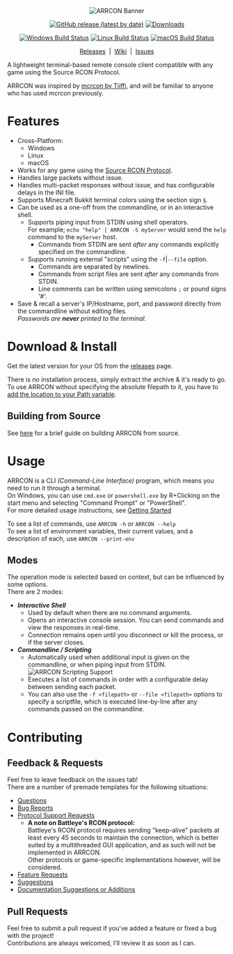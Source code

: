 <p align="center">
  <img
       src="https://i.imgur.com/yARb4DV.png"
       alt="ARRCON Banner"
  />
</p>  
<p align="center">
<p align="center">
  <a href="https://github.com/radj307/ARRCON/releases"><img alt="GitHub release (latest by date)" src="https://img.shields.io/github/v/release/radj307/ARRCON?color=ffffff&label=Version&logo=github&style=for-the-badge"></a>
  <nobr></nobr>
  <a href="https://github.com/radj307/ARRCON/releases"><img alt="Downloads" src="https://img.shields.io/github/downloads/radj307/ARRCON/total?label=Downloads&color=ffffff&logo=github&style=for-the-badge"></a>
</p>
<p align="center">
  <a href="https://github.com/radj307/ARRCON/actions/workflows/Windows.yml"><img alt="Windows Build Status" src="https://img.shields.io/github/workflow/status/radj307/ARRCON/Windows%20Build?label=Windows%20Build&logo=github&style=for-the-badge"></a>
  <a href="https://github.com/radj307/ARRCON/actions/workflows/Linux.yml"><img alt="Linux Build Status" src="https://img.shields.io/github/workflow/status/radj307/ARRCON/Linux%20Build?label=Linux%20Build&logo=github&style=for-the-badge"></a>
  <a href="https://github.com/radj307/ARRCON/actions/workflows/Windows.yml"><img alt="macOS Build Status" src="https://img.shields.io/github/workflow/status/radj307/ARRCON/macOS%20Build?label=macOS%20Build&logo=github&style=for-the-badge"></a>
</p>
<p align="center">
  <a href="https://github.com/radj307/ARRCON/releases">Releases</a>&nbsp&nbsp|&nbsp&nbsp<a href="https://github.com/radj307/ARRCON/wiki">Wiki</a>&nbsp&nbsp|&nbsp&nbsp<a href="https://github.com/radj307/ARRCON/issues">Issues</a>
</p>

A lightweight terminal-based remote console client compatible with any game using the Source RCON Protocol.  

ARRCON was inspired by [mcrcon by Tiiffi](https://github.com/Tiiffi/mcrcon), and will be familiar to anyone who has used mcrcon previously.  

# Features
  - Cross-Platform:
    - Windows
    - Linux
    - macOS
  - Works for any game using the [Source RCON Protocol](https://developer.valvesoftware.com/wiki/Source_RCON_Protocol).
  - Handles large packets without issue.
  - Handles multi-packet responses without issue, and has configurable delays in the INI file.
  - Supports Minecraft Bukkit terminal colors using the section sign `§`.
  - Can be used as a one-off from the commandline, or in an interactive shell.
    - Supports piping input from STDIN using shell operators.  
      For example; `echo "help" | ARRCON -S myServer` would send the `help` command to the `myServer` host.
        - Commands from STDIN are sent _after_ any commands explicitly specified on the commandline.
    - Supports running external "scripts" using the `-f`\|`--file` option.
      - Commands are separated by newlines.
      - Commands from script files are sent _after_ any commands from STDIN.
      - Line comments can be written using semicolons `;` or pound signs '#'.
  - Save & recall a server's IP/Hostname, port, and password directly from the commandline without editing files.  
    _Passwords are __never__ printed to the terminal._
    

# Download & Install
Get the latest version for your OS from the [releases](https://github.com/radj307/ARRCON/releases) page.

There is no installation process, simply extract the archive & it's ready to go.  
To use ARRCON without specifying the absolute filepath to it, you have to [add the location to your Path variable](https://github.com/radj307/ARRCON/wiki/Adding-To-Path).

## Building from Source
See [here](https://github.com/radj307/ARRCON/wiki/Building-from-Source) for a brief guide on building ARRCON from source.


# Usage
ARRCON is a CLI _(Command-Line Interface)_ program, which means you need to run it through a terminal.  
On Windows, you can use `cmd.exe` or `powershell.exe` by R+Clicking on the start menu and selecting "Command Prompt" or "PowerShell".  
For more detailed usage instructions, see [Getting Started](https://github.com/radj307/ARRCON/wiki)

To see a list of commands, use `ARRCON -h` or `ARRCON --help`  
To see a list of environment variables, their current values, and a description of each, use `ARRCON --print-env`


## Modes
The operation mode is selected based on context, but can be influenced by some options.  
There are 2 modes:
- ___Interactive Shell___
  - Used by default when there are no command arguments.
  - Opens an interactive console session. You can send commands and view the responses in real-time.
  - Connection remains open until you disconnect or kill the process, or if the server closes.
- ___Commandline / Scripting___  
  - Automatically used when additional input is given on the commandline, or when piping input from STDIN.  
    ![ARRCON Scripting Support](https://i.imgur.com/oPX47RD.png)  
  - Executes a list of commands in order with a configurable delay between sending each packet.
  - You can also use the `-f <filepath>` or `--file <filepath>` options to specify a scriptfile, which is executed line-by-line after any commands passed on the commandline.

# Contributing

## Feedback & Requests
Feel free to leave feedback on the issues tab!  
There are a number of premade templates for the following situations:
- [Questions](https://github.com/radj307/ARRCON/issues/new?assignees=radj307&labels=question&template=question.md&title=%5BQUESTION%5D+)
- [Bug Reports](https://github.com/radj307/ARRCON/issues/new?assignees=radj307&labels=bug&template=bug-report.md&title=%5BBUG%5D+%E2%80%A6)
- [Protocol Support Requests](https://github.com/radj307/ARRCON/issues/new?assignees=radj307&labels=bug%2C+enhancement%2C+support&template=support-request.md&title=Unsupported+Title%3A+%3Ctitle%3E)  
  - __A note on Battleye's RCON protocol:__  
    Battleye's RCON protocol requires sending "keep-alive" packets at least every 45 seconds to maintain the connection, which is better suited by a multithreaded GUI application, and as such will not be implemented in ARRCON.  
    Other protocols or game-specific implementations however, will be considered.
- [Feature Requests](https://github.com/radj307/ARRCON/issues/new?assignees=&labels=enhancement%2C+new+feature+request&template=request-a-new-feature.md&title=%5BNEW%5D)
- [Suggestions](https://github.com/radj307/ARRCON/issues/new?assignees=&labels=&template=change-an-existing-feature.md&title=%5BCHANGE%5D+)
- [Documentation Suggestions or Additions](https://github.com/radj307/ARRCON/issues/new?assignees=&labels=documentation&template=documentation-request.md&title=%5BDOC%5D+)

## Pull Requests
Feel free to submit a pull request if you've added a feature or fixed a bug with the project!  
Contributions are always welcomed, I'll review it as soon as I can.
